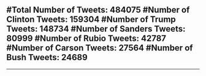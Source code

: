 #Total Number of Tweets: 484075 
#Number of Clinton Tweets: 159304
#Number of Trump Tweets: 148734
#Number of Sanders Tweets: 80999
#Number of Rubio Tweets: 42787
#Number of Carson Tweets: 27564
#Number of Bush Tweets: 24689
---
---
